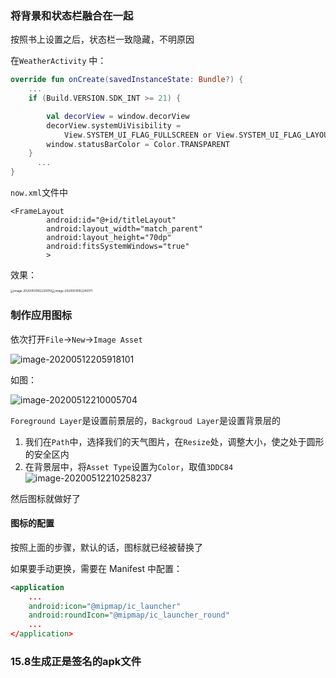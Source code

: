 ### 将背景和状态栏融合在一起

按照书上设置之后，状态栏一致隐藏，不明原因

在`WeatherActivity`	中：

```kotlin
override fun onCreate(savedInstanceState: Bundle?) {
    ...
    if (Build.VERSION.SDK_INT >= 21) {

        val decorView = window.decorView
        decorView.systemUiVisibility =
            View.SYSTEM_UI_FLAG_FULLSCREEN or View.SYSTEM_UI_FLAG_LAYOUT_STABLE
        window.statusBarColor = Color.TRANSPARENT
    }
	  ...
}
```

`now.xml`文件中

```xaml
<FrameLayout
        android:id="@+id/titleLayout"
        android:layout_width="match_parent"
        android:layout_height="70dp"
        android:fitsSystemWindows="true"
        >	
```

效果：

<img src="https://tva1.sinaimg.cn/large/007S8ZIlly1genfiwb1dlj30m015m4qp.jpg" alt="image-20200510162220010" style="zoom: 33%;" /><img src="https://tva1.sinaimg.cn/large/007S8ZIlly1genfj6zp49j30l413a156.jpg" alt="image-20200510162240171" style="zoom: 33%;" />

### 

### 制作应用图标

依次打开`File`->`New`->`Image Asset`

![image-20200512205918101](https://tva1.sinaimg.cn/large/007S8ZIlly1gepyrscxiuj30u014hnpe.jpg)

如图：

![image-20200512210005704](https://tva1.sinaimg.cn/large/007S8ZIlly1gepysg45hkj318e0u0aii.jpg)

`Foreground Layer`是设置前景层的，`Backgroud Layer`是设置背景层的

1. 我们在`Path`中，选择我们的天气图片，在`Resize`处，调整大小，使之处于圆形的安全区内
2. 在背景层中，将`Asset Type`设置为`Color`，取值`3DDC84`![image-20200512210258237](https://tva1.sinaimg.cn/large/007S8ZIlly1gepyvfoc9pj300g00ca9v.jpg)

然后图标就做好了



#### 图标的配置

按照上面的步骤，默认的话，图标就已经被替换了

如果要手动更换，需要在 Manifest 中配置：

```xml
<application
    ...
    android:icon="@mipmap/ic_launcher"
    android:roundIcon="@mipmap/ic_launcher_round"
    ...
</application>
```

### 15.8生成正是签名的apk文件